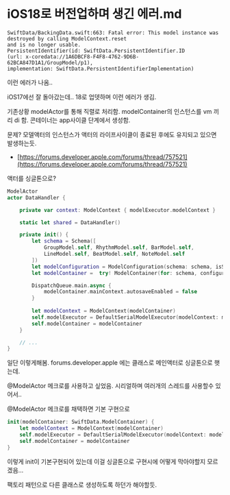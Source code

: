 # iOS18로 버전업하며 생긴 에러.md



```
SwiftData/BackingData.swift:663: Fatal error: This model instance was destroyed by calling ModelContext.reset
and is no longer usable.
PersistentIdentifier(id: SwiftData.PersistentIdentifier.ID
(url: x-coredata://1A6DBCF8-F4F8-4762-9D6B-62BCA847D1A1/GroupModel/p1),
implementation: SwiftData.PersistentIdentifierImplementation)
```

이런 에러가 나옴.. 

iOS17에선 잘 돌아갔는데.. 18로 업뎃하며 이런 에러가 생김. 

기존상황 
modelActor를 통해 직렬로 처리함. modelContainer의 인스턴스를 vm 끼리 di 함. 
콘테이너는 app사이클 단계에서 생성함. 

문제? 모델액터의 인스턴스가 액터의 라이프사이클이 종료된 후에도 유지되고 있으면 발생하는듯.

- [https://forums.developer.apple.com/forums/thread/757521](https://forums.developer.apple.com/forums/thread/757521)


액터를 싱글톤으로? 


```swift
ModelActor
actor DataHandler {

    private var context: ModelContext { modelExecutor.modelContext }

    static let shared = DataHandler()

    private init() {
        let schema = Schema([
            GroupModel.self, RhythmModel.self, BarModel.self,
            LineModel.self, BeatModel.self, NoteModel.self
        ])
        let modelConfiguration = ModelConfiguration(schema: schema, isStoredInMemoryOnly: false)
        let modelContainer =  try! ModelContainer(for: schema, configurations: modelConfiguration)

        DispatchQueue.main.async {
            modelContainer.mainContext.autosaveEnabled = false
        }
        
        let modelContext = ModelContext(modelContainer)
        self.modelExecutor = DefaultSerialModelExecutor(modelContext: modelContext)
        self.modelContainer = modelContainer
    }

    // ...
}
```

일단 이렇게해봄. 
forums.developer.apple 에는 클래스로 메인액터로 싱글톤으로 햇는데.   

@ModelActor 메크로를 사용하고 싶었음. 시리얼하며 여러개의 스레드를 사용할수 있어서..  

@ModelActor 메크로를 채택하면 기본 구현으로 
```swift
init(modelContainer: SwiftData.ModelContainer) {
    let modelContext = ModelContext(modelContainer)
    self.modelExecutor = DefaultSerialModelExecutor(modelContext: modelContext)
    self.modelContainer = modelContainer
}
```

이렇게 init이 기본구현되어 있는데 이걸 싱글톤으로 구현시에 어떻게 막아야할지 모르겠음...  

팩토리 패턴으로 다른 클래스로 생성하도록 하던가 해야할듯. 


